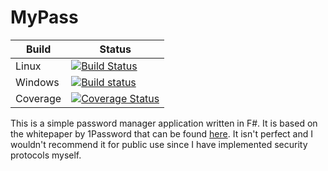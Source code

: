# MyPass

| Build | Status |
| --- | --- |
| Linux | [![Build Status](https://travis-ci.org/JackMatusiewicz/MyPass.svg?branch=master)](https://travis-ci.org/JackMatusiewicz/MyPass) |
| Windows | [![Build status](https://ci.appveyor.com/api/projects/status/uow4jkvbkm9s6rk3?svg=true&branch=master)](https://ci.appveyor.com/project/JackMatusiewicz/mypass) |
| Coverage | [![Coverage Status](https://coveralls.io/repos/github/JackMatusiewicz/MyPass/badge.svg?branch=master)](https://coveralls.io/github/JackMatusiewicz/MyPass?branch=master) |

This is a simple password manager application written in F#.
It is based on the whitepaper by 1Password that can be found [here](https://1password.com/teams/white-paper/1Password%20for%20Teams%20White%20Paper.pdf).
It isn't perfect and I wouldn't recommend it for public use since I have
implemented security protocols myself.
